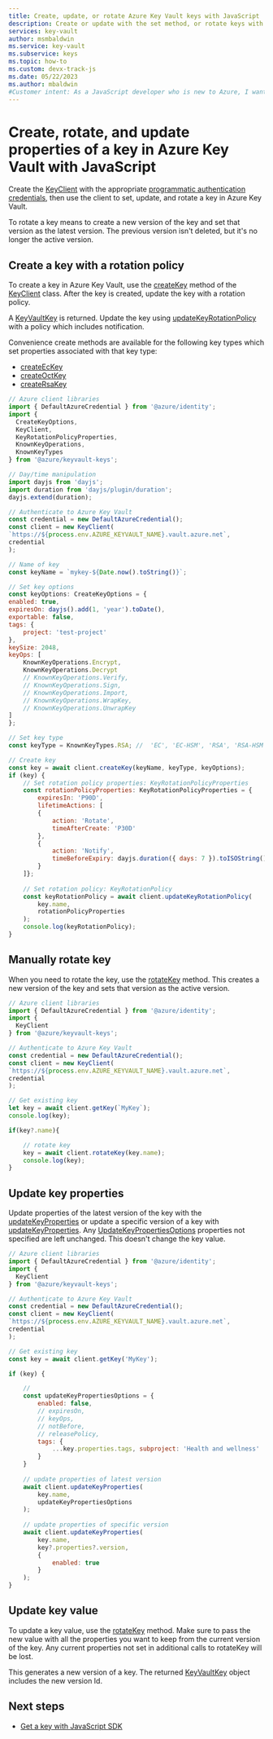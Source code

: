 ```yaml
---
title: Create, update, or rotate Azure Key Vault keys with JavaScript
description: Create or update with the set method, or rotate keys with JavaScript. 
services: key-vault
author: msmbaldwin
ms.service: key-vault
ms.subservice: keys
ms.topic: how-to
ms.custom: devx-track-js
ms.date: 05/22/2023
ms.author: mbaldwin
#Customer intent: As a JavaScript developer who is new to Azure, I want to create, update, or rotate a key to the Key Vault with the SDK.
---
```


# Create, rotate, and update properties of a key in Azure Key Vault with JavaScript

Create the [KeyClient](/javascript/api/@azure/keyvault-keys/keyclient) with the appropriate [programmatic authentication credentials](javascript-developer-guide-get-started.md#authorize-access-and-connect-to-key-vault), then use the client to set, update, and rotate a key in Azure Key Vault.

To rotate a key means to create a new version of the key and set that version as the latest version. The previous version isn't deleted, but it's no longer the active version.

## Create a key with a rotation policy

To create a key in Azure Key Vault, use the [createKey](/javascript/api/@azure/keyvault-keys/keyclient#@azure-keyvault-keys-keyclient-createkey) method of the [KeyClient](/javascript/api/@azure/keyvault-keys/keyclient) class. After the key is created, update the key with a rotation policy. 

A [KeyVaultKey](/javascript/api/@azure/keyvault-keys/keyvaultkey) is returned. Update the key using [updateKeyRotationPolicy](/javascript/api/@azure/keyvault-keys/keyclient) with a policy which includes notification.

Convenience create methods are available for the following key types which set properties associated with that key type:

* [createEcKey](/javascript/api/@azure/keyvault-keys/keyclient#createeckey)
* [createOctKey](/javascript/api/@azure/keyvault-keys/keyclient#createoctkey)
* [createRsaKey](/javascript/api/@azure/keyvault-keys/keyclient#creatersakey)


```javascript
// Azure client libraries
import { DefaultAzureCredential } from '@azure/identity';
import {
  CreateKeyOptions,
  KeyClient,
  KeyRotationPolicyProperties,
  KnownKeyOperations,
  KnownKeyTypes
} from '@azure/keyvault-keys';

// Day/time manipulation
import dayjs from 'dayjs';
import duration from 'dayjs/plugin/duration';
dayjs.extend(duration);

// Authenticate to Azure Key Vault
const credential = new DefaultAzureCredential();
const client = new KeyClient(
`https://${process.env.AZURE_KEYVAULT_NAME}.vault.azure.net`,
credential
);

// Name of key
const keyName = `mykey-${Date.now().toString()}`;

// Set key options
const keyOptions: CreateKeyOptions = {
enabled: true,
expiresOn: dayjs().add(1, 'year').toDate(),
exportable: false,
tags: {
    project: 'test-project'
},
keySize: 2048,
keyOps: [
    KnownKeyOperations.Encrypt,
    KnownKeyOperations.Decrypt
    // KnownKeyOperations.Verify,
    // KnownKeyOperations.Sign,
    // KnownKeyOperations.Import,
    // KnownKeyOperations.WrapKey,
    // KnownKeyOperations.UnwrapKey
]
};

// Set key type
const keyType = KnownKeyTypes.RSA; //  'EC', 'EC-HSM', 'RSA', 'RSA-HSM', 'oct', 'oct-HSM'

// Create key
const key = await client.createKey(keyName, keyType, keyOptions);
if (key) {
    // Set rotation policy properties: KeyRotationPolicyProperties
    const rotationPolicyProperties: KeyRotationPolicyProperties = {
        expiresIn: 'P90D',
        lifetimeActions: [
        {
            action: 'Rotate',
            timeAfterCreate: 'P30D'
        },
        {
            action: 'Notify',
            timeBeforeExpiry: dayjs.duration({ days: 7 }).toISOString()
        }
    ]};
    
    // Set rotation policy: KeyRotationPolicy
    const keyRotationPolicy = await client.updateKeyRotationPolicy(
        key.name,
        rotationPolicyProperties
    );
    console.log(keyRotationPolicy);
}
```

## Manually rotate key

When you need to rotate the key, use the [rotateKey](/javascript/api/@azure/keyvault-keys/keyclient#@azure-keyvault-keys-keyclient-rotatekey) method. This creates a new version of the key and sets that version as the active version. 

```javascript
// Azure client libraries
import { DefaultAzureCredential } from '@azure/identity';
import {
  KeyClient
} from '@azure/keyvault-keys';

// Authenticate to Azure Key Vault
const credential = new DefaultAzureCredential();
const client = new KeyClient(
`https://${process.env.AZURE_KEYVAULT_NAME}.vault.azure.net`,
credential
);

// Get existing key
let key = await client.getKey(`MyKey`);
console.log(key);

if(key?.name){

    // rotate key
    key = await client.rotateKey(key.name);
    console.log(key);
}
```

## Update key properties

Update properties of the latest version of the key with the [updateKeyProperties](/javascript/api/@azure/keyvault-keys/keyclient#@azure-keyvault-keys-keyclient-updatekeyproperties-1) or update a specific version of a key with [updateKeyProperties](/javascript/api/@azure/keyvault-keys/keyclient#@azure-keyvault-keys-keyclient-updatekeyproperties). Any [UpdateKeyPropertiesOptions](/javascript/api/@azure/keyvault-keys/updatekeypropertiesoptions) properties not specified are left unchanged. This doesn't change the key value.

```javascript
// Azure client libraries
import { DefaultAzureCredential } from '@azure/identity';
import {
  KeyClient
} from '@azure/keyvault-keys';

// Authenticate to Azure Key Vault
const credential = new DefaultAzureCredential();
const client = new KeyClient(
`https://${process.env.AZURE_KEYVAULT_NAME}.vault.azure.net`,
credential
);

// Get existing key
const key = await client.getKey('MyKey');

if (key) {

    // 
    const updateKeyPropertiesOptions = {
        enabled: false,
        // expiresOn,
        // keyOps,
        // notBefore, 
        // releasePolicy, 
        tags: { 
            ...key.properties.tags, subproject: 'Health and wellness' 
        }
    }
    
    // update properties of latest version
    await client.updateKeyProperties(
        key.name,
        updateKeyPropertiesOptions
    );
    
    // update properties of specific version
    await client.updateKeyProperties(
        key.name,
        key?.properties?.version,
        {
            enabled: true
        }
    );
}
```

## Update key value

To update a key value, use the [rotateKey](#manually-rotate-key) method. Make sure to pass the new value with all the properties you want to keep from the current version of the key. Any current properties not set in additional calls to rotateKey will be lost.

This generates a new version of a key. The returned [KeyVaultKey](/javascript/api/@azure/keyvault-keys/keyvaultkey) object includes the new version Id.

## Next steps

* [Get a key with JavaScript SDK](javascript-developer-guide-get-key.md)